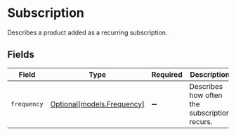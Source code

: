# Subscription

Describes a product added as a recurring subscription.


## Fields

| Field                                                | Type                                                 | Required                                             | Description                                          |
| ---------------------------------------------------- | ---------------------------------------------------- | ---------------------------------------------------- | ---------------------------------------------------- |
| `frequency`                                          | [Optional[models.Frequency]](../models/frequency.md) | :heavy_minus_sign:                                   | Describes how often the subscription recurs.         |